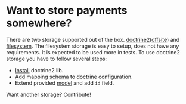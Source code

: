 # Want to store payments somewhere?

There are two storage supported out of the box. [doctrine2](https://github.com/Payum/Payum/blob/master/src/Payum/Bridge/Doctrine/Storage/DoctrineStorage.php)([offsite](http://www.doctrine-project.org/)) and [filesystem](https://github.com/Payum/Payum/blob/master/src/Payum/Storage/FilesystemStorage.php).
The filesystem storage is easy to setup, does not have any requirements. It is expected to be used more in tests.
To use doctrine2 storage you have to follow several steps:

* [Install](http://docs.doctrine-project.org/projects/doctrine-orm/en/latest/reference/installation.html) doctrine2 lib.
* [Add](http://docs.doctrine-project.org/projects/doctrine-orm/en/latest/reference/configuration.html#obtaining-an-entitymanager) mapping [schema](src/Payum/Be2Bill/Bridge/Doctrine/Resources/mapping/PaymentDetails.orm.xml) to doctrine configuration.
* Extend provided [model](src/Payum/Be2Bill/Bridge/Doctrine/Entity/PaymentDetails.php) and add `id` field.

Want another storage? Contribute!
